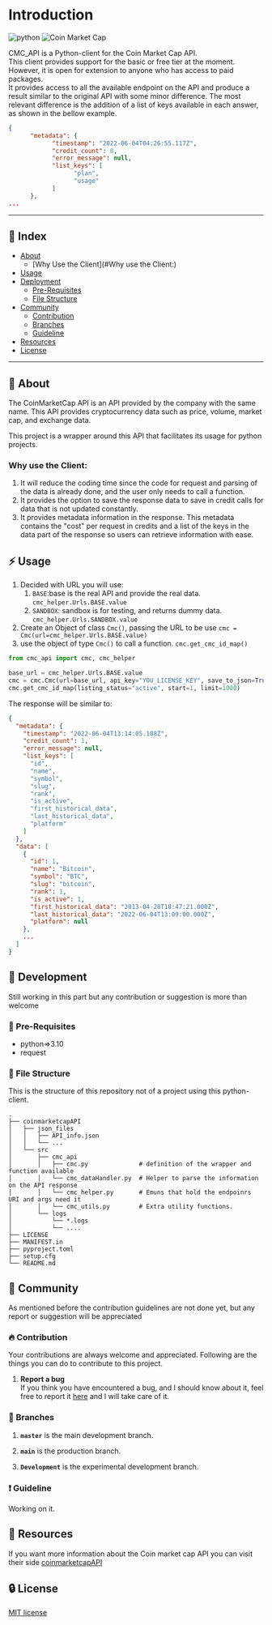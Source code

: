 # Introduction

[//]: # (![bumpver]&#40;https://img.shields.io/badge/unitest-code?style=for-the-badge&logo=python&logoColor=gray&color=ffffff&#41; )
![python](https://img.shields.io/badge/Python-3.10-blue?style=for-the-badge&logo=python&logoColor=blue&color=ffffff&labelColor=purple)
![Coin Market Cap](https://img.shields.io/badge/coinmarketcap-Code?style=for-the-badge&logo=coinmarketcap&logoColor=gray&color=ffffff)

CMC_API is a Python-client for the Coin Market Cap API.   
This client provides support for the basic or free tier at the moment.
However, it is open for extension to anyone who has access to paid packages.  
It provides access to all the available endpoint on the API and produce a result similar to the original API with some 
minor difference. 
The most relevant difference is the addition of a list of keys available in each answer, as shown in the bellow example.

```json
{
      "metadata": {
            "timestamp": "2022-06-04T04:26:55.117Z",
            "credit_count": 0,
            "error_message": null,
            "list_keys": [
                  "plan",
                  "usage"
            ]
      },
...
```


[//]: # (- Add your project logo.)

[//]: # (- Write a short introduction to the project.)

[//]: # (- If you are using badges, add them here.)

----------------------------------------
## :ledger: Index

- [About](#beginner-about)
  - [Why Use the Client](#Why use the Client:)
- [Usage](#zap-usage)
- [Deployment](#rocket-deployment)  
  - [Pre-Requisites](#Pre-Requisites)
  - [File Structure](#File-Structure)
- [Community](#cherry_blossom-community)
  - [Contribution](#fire-contribution)
  - [Branches](#cactus-branches)
  - [Guideline](#exclamation-guideline)  
- [Resources](#page_facing_up-resources)
- [License](#lock-license)
----------------------------------------
##  :beginner: About
The CoinMarketCap API is an API provided by the company with the same name. This API provides cryptocurrency data such as price, volume, market cap, and exchange data.

This project is a wrapper around this API that facilitates its usage for python projects.

### Why use the Client:

1. It will reduce the coding time since the code for request and parsing of the data is already done, and the user only needs to call a function. 
2. It provides the option to save the response data to save in credit calls for data that is not updated constantly.
3. It provides metadata information in the response. This metadata contains the "cost" per request in credits and a list of the keys in the data part of the response so users can retrieve information with ease.

## :zap: Usage
1. Decided with URL you will use:
   1. `BASE`:base is the real API and provide the real 
   data. `cmc_helper.Urls.BASE.value`
   2. `SANDBOX`: sandbox is for testing, and returns dummy data. `cmc_helper.Urls.SANDBOX.value`
2. Create an Object of class `Cmc()`, passing the URL to be use `cmc = Cmc(url=cmc_helper.Urls.BASE.value)`
3. use the object of type `Cmc()` to call a function. `cmc.get_cmc_id_map()`

```python
from cmc_api import cmc, cmc_helper

base_url = cmc_helper.Urls.BASE.value
cmc = cmc.Cmc(url=base_url, api_key="YOU_LICENSE_KEY", save_to_json=True)
cmc.get_cmc_id_map(listing_status="active", start=1, limit=1000)
```
The response will be similar to:

```json
{
  "metadata": {
    "timestamp": "2022-06-04T13:14:05.108Z",
    "credit_count": 1,
    "error_message": null,
    "list_keys": [
      "id",
      "name",
      "symbol",
      "slug",
      "rank",
      "is_active",
      "first_historical_data",
      "last_historical_data",
      "platform"
    ]
  },
  "data": [
    {
      "id": 1,
      "name": "Bitcoin",
      "symbol": "BTC",
      "slug": "bitcoin",
      "rank": 1,
      "is_active": 1,
      "first_historical_data": "2013-04-28T18:47:21.000Z",
      "last_historical_data": "2022-06-04T13:09:00.000Z",
      "platform": null
    },
    ...
  ]
}
```

##  :wrench: Development
Still working in this part but any contribution or suggestion is more than welcome

### :notebook: Pre-Requisites
- python=>3.10
- request

[//]: # (###  :nut_and_bolt: Development Environment)

[//]: # (Write about setting up the working environment for your project.)

[//]: # (- How to download the project...)

[//]: # (- How to install dependencies...)


###  :file_folder: File Structure
This is the structure of this repository not of a project using this python-client.

```
.
├── coinmarketcapAPI
│   ├── json_files
│   │   ├── API_info.json
│   │   └── ...
│   └── src
│       ├── cmc_api
│       │   ├── cmc.py              # definition of the wrapper and function available
│       │   └── cmc_dataHandler.py  # Helper to parse the information on the API response
│       │   └── cmc_helper.py       # Emuns that hold the endpoinrs URI and args need it
│       │   └── cmc_utils.py        # Extra utility functions.
│       └── logs
│           └── *.logs
│           └── ....
├── LICENSE
├── MANIFEST.in
├── pyproject.toml
├── setup.cfg
└── README.md
```

[//]: # ()
[//]: # (| No | File Name | Details )

[//]: # (|----|------------|-------|)

[//]: # (| 1  | index | Entry point)



## :cherry_blossom: Community

As mentioned before the contribution guidelines are not done yet, but any report or suggestion will be appreciated 

 ###  :fire: Contribution

 Your contributions are always welcome and appreciated. Following are the things you can do to contribute to this project.

 1. **Report a bug** <br>
 If you think you have encountered a bug, and I should know about it, feel free to report it 
[here](https://github.com/CubeVic/coinmarketcapAPI/issues) and I will take care of it.


 ### :cactus: Branches

1. **`master`** is the main development branch.

2. **`main`** is the production branch.
3. **`Development`** is the experimental development branch.


### :exclamation: Guideline
Working on it.

[//]: # (## :question: FAQ)

[//]: # (You can optionally add a FAQ section about the project.)

##  :page_facing_up: Resources
If you want more information about the Coin market cap API you can visit their side [coinmarketcapAPI](https://coinmarketcap.com/api/documentation/v1/)

[//]: # (##  :camera: Gallery)

[//]: # (Pictures of your project.)

[//]: # (## :star2: Credit/Acknowledgment)

[//]: # (Credit the authors here.)

##  :lock: License
[MIT license]()
